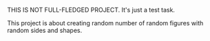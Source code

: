 THIS IS NOT FULL-FLEDGED PROJECT. It's just a test task.

This project is about creating random number of random figures with random sides and shapes.
